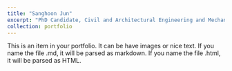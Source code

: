```yaml
---
title: "Sanghoon Jun"
excerpt: "PhD Candidate, Civil and Architectural Engineering and Mechanics, the University of Arizona"
collection: portfolio
---
```


This is an item in your portfolio. It can be have images or nice text. If you name the file .md, it will be parsed as markdown. If you name the file .html, it will be parsed as HTML. 
